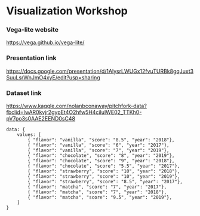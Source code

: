 # Visualization Workshop

### Vega-lite website
https://vega.github.io/vega-lite/

### Presentation link
https://docs.google.com/presentation/d/1AlysrLWUGx12fvuTURBk8gqJuxt3SuuLsrWnJmO4xyE/edit?usp=sharing

### Dataset link
https://www.kaggle.com/nolanbconaway/pitchfork-data?fbclid=IwAR0kvjr2gypEt4O2hfw5H4ciluIWE02_TTKh0-pV7po3s0AAE2EEND0sC48

```
data: {
	values: [
		{ "flavor": "vanilla", "score": "8.5", "year": "2018"},
		{ "flavor": "vanilla", "score": "6", "year": "2017"},
		{ "flavor": "vanilla", "score": "7", "year": "2019"},
		{ "flavor": "chocolate", "score": "8", "year": "2019"},
		{ "flavor": "chocolate", "score": "9", "year": "2018"},
		{ "flavor": "chocolate", "score": "5.5", "year": "2017"},
		{ "flavor": "strawberry", "score": "10", "year": "2018"},
		{ "flavor": "strawberry", "score": "10", "year": "2019"},
		{ "flavor": "strawberry", "score": "8.5", "year": "2017"},
		{ "flavor": "matcha", "score": "7", "year": "2017"},
		{ "flavor": "matcha", "score": "7", "year": "2018"},
		{ "flavor": "matcha", "score": "9.5", "year": "2019"},
	]
}
```
